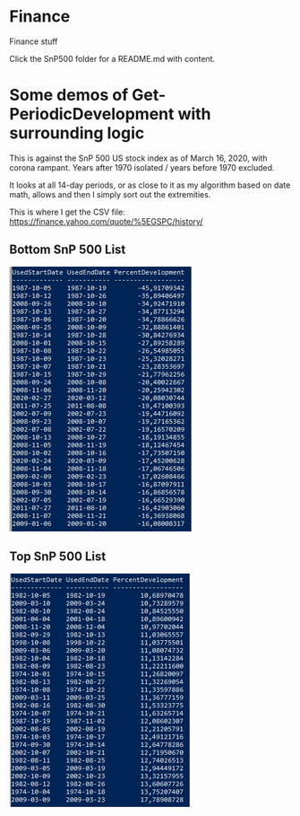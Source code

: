 # Finance
Finance stuff

Click the SnP500 folder for a README.md with content.

# Some demos of Get-PeriodicDevelopment with surrounding logic

This is against the SnP 500 US stock index as of March 16, 2020, with corona rampant. Years after 1970 isolated / years before 1970 excluded.

It looks at all 14-day periods, or as close to it as my algorithm based on date math, allows and then I simply sort out the extremities.

This is where I get the CSV file: https://finance.yahoo.com/quote/%5EGSPC/history/

## Bottom SnP 500 List
![pic](/snp500-14-day-after-1970-bottom.jpg)

## Top SnP 500 List

![pic](/snp500-14-day-after-1970-top.jpg)
